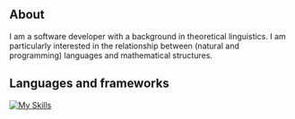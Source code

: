 ## About

I am a software developer with a background in theoretical linguistics. I am particularly interested in the relationship between (natural and programming) languages and mathematical structures.

## Languages and frameworks
[![My Skills](https://skillicons.dev/icons?i=ts,js,cs,dotnet,py,haskell)](https://skillicons.dev)
<!--
**rsdc2/rsdc2** is a ✨ _special_ ✨ repository because its `README.md` (this file) appears on your GitHub profile.

Here are some ideas to get you started:

- 🔭 I’m currently working on ...
- 🌱 I’m currently learning ...
- 👯 I’m looking to collaborate on ...
- 🤔 I’m looking for help with ...
- 💬 Ask me about ...
- 📫 How to reach me: ...
- 😄 Pronouns: ...
- ⚡ Fun fact: ...
-->

